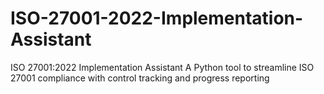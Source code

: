 # ISO-27001-2022-Implementation-Assistant
ISO 27001:2022 Implementation Assistant A Python tool to streamline ISO 27001 compliance with control tracking and progress reporting
